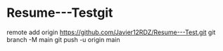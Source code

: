# Resume---Testgit 
remote add origin https://github.com/Javier12RDZ/Resume---Test.git
git branch -M main
git push -u origin main
